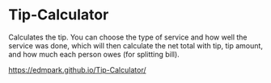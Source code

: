 # Tip-Calculator

Calculates the tip. You can choose the type of service and how well the service was done, which will then calculate the net total with tip, tip amount, and how much each person owes (for splitting bill).

https://edmpark.github.io/Tip-Calculator/

